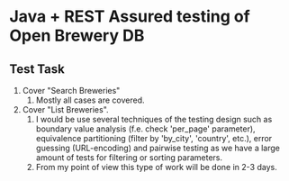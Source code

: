 # Java + REST Assured testing of Open Brewery DB

## Test Task
1) Cover "Search Breweries"
   1) Mostly all cases are covered.
2) Cover "List Breweries".
   1) I would be use several techniques of the testing design such as boundary value analysis (f.e. check 'per_page' parameter), equivalence partitioning (filter by 'by_city', 'country', etc.), error guessing (URL-encoding) and pairwise testing as we have a large amount of tests for filtering or sorting parameters.
   2) From my point of view this type of work will be done in 2-3 days.